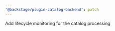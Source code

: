 ```yaml
---
'@backstage/plugin-catalog-backend': patch
---
```


Add lifecycle monitoring for the catalog processing
